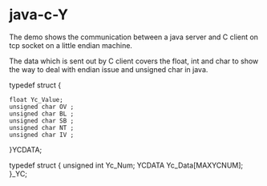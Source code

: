 # java-c-Y

The demo shows the communication between a java server and C client on tcp socket on a little endian machine. 

The data which is sent out by C client covers the float, int and char to show the way to deal with endian issue and unsigned char in java.


typedef struct
{

    float Yc_Value;
    unsigned char OV ;
    unsigned char BL ;
    unsigned char SB ;
    unsigned char NT ;
    unsigned char IV ;
}YCDATA;

typedef struct
{
    unsigned int Yc_Num;
    YCDATA Yc_Data[MAXYCNUM];
}_YC;




